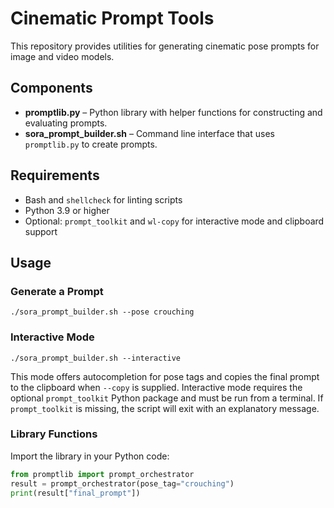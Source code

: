 # Cinematic Prompt Tools

This repository provides utilities for generating cinematic pose prompts for image and video models.

## Components

- **promptlib.py** – Python library with helper functions for constructing and evaluating prompts.
- **sora_prompt_builder.sh** – Command line interface that uses `promptlib.py` to create prompts.

## Requirements

- Bash and `shellcheck` for linting scripts
- Python 3.9 or higher
- Optional: `prompt_toolkit` and `wl-copy` for interactive mode and clipboard support

## Usage

### Generate a Prompt

```
./sora_prompt_builder.sh --pose crouching
```

### Interactive Mode

```
./sora_prompt_builder.sh --interactive
```

This mode offers autocompletion for pose tags and copies the final prompt to the clipboard when `--copy` is supplied.
Interactive mode requires the optional `prompt_toolkit` Python package and must be run from a terminal. If `prompt_toolkit` is missing, the script will exit with an explanatory message.

### Library Functions

Import the library in your Python code:

```python
from promptlib import prompt_orchestrator
result = prompt_orchestrator(pose_tag="crouching")
print(result["final_prompt"])
```

